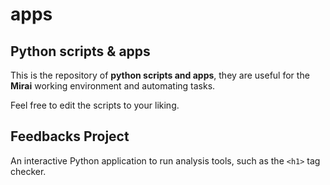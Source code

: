 # apps
## Python scripts & apps

This is the repository of **python scripts and apps**, they are useful for the **Mirai** working environment and automating tasks.

Feel free to edit the scripts to your liking.

## Feedbacks Project

An interactive Python application to run analysis tools, such as the `<h1>` tag checker.
	